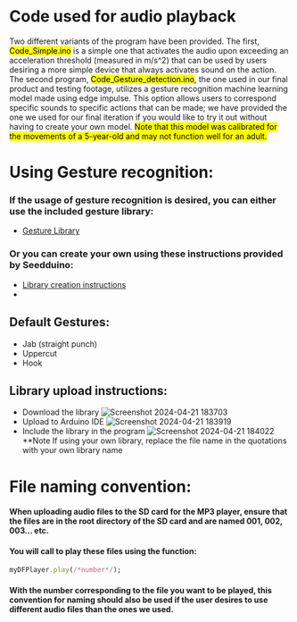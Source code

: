 # Code used for audio playback
Two different variants of the program have been provided. The first, <mark>Code_Simple.ino</mark> is a simple one that activates the audio upon exceeding an acceleration threshold (measured in m/s^2) that can be used by users desiring a more simple device that always activates sound on the action. The second program, <mark>Code_Gesture_detection.ino</mark>, the one used in our final product and testing footage, utilizes a gesture recognition machine learning model made using edge impulse. This option allows users to correspond specific sounds to specific actions that can be made; we have provided the one we used for our final iteration if you would like to try it out without having to create your own model. <mark>Note that this model was calibrated for the movements of a 5-year-old and may not function well for an adult.</mark>
# Using Gesture recognition:
### If the usage of gesture recognition is desired, you can either use the included gesture library:
  - [Gesture Library](https://github.com/Wafflom/MIT-CRE-AT-E-team-HAPlas/tree/48943a845ded3df958085c8eb5ed810e9c71b0dc/Code/Gesture%20Library)
### Or you can create your own using these instructions provided by Seedduino:
  - [Library creation instructions](https://wiki.seeedstudio.com/XIAOEI/)
  - 
## Default Gestures:
  - Jab (straight punch)
  - Uppercut
  - Hook
## Library upload instructions:
  - Download the library
![Screenshot 2024-04-21 183703](https://github.com/Wafflom/MIT-CRE-AT-E-team-HAPlas/assets/128776051/e48cb4b2-0d56-455a-828c-47c96e58ffa5)
  - Upload to Arduino IDE
![Screenshot 2024-04-21 183919](https://github.com/Wafflom/MIT-CRE-AT-E-team-HAPlas/assets/128776051/05f53333-7181-4f0a-af25-1892250372d7)
  - Include the library in the program
![Screenshot 2024-04-21 184022](https://github.com/Wafflom/MIT-CRE-AT-E-team-HAPlas/assets/128776051/73bcea69-021c-4e95-9af9-a23d9a30ee7a)
  **Note If using your own library, replace the file name in the quotations with your own library name

# File naming convention:
#### When uploading audio files to the SD card for the MP3 player, ensure that the files are in the root directory of the SD card and are named 001, 002, 003... etc. 
#### You will call to play these files using the function:
```ruby
myDFPlayer.play(/*number*/);
```
#### With the number corresponding to the file you want to be played, this convention for naming should also be used if the user desires to use different audio files than the ones we used.



